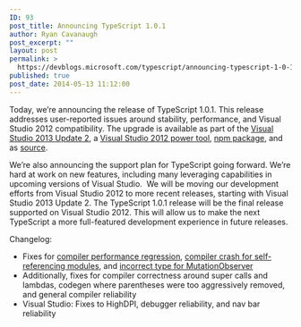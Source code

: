 ```yaml
---
ID: 93
post_title: Announcing TypeScript 1.0.1
author: Ryan Cavanaugh
post_excerpt: ""
layout: post
permalink: >
  https://devblogs.microsoft.com/typescript/announcing-typescript-1-0-1/
published: true
post_date: 2014-05-13 11:12:00
---
```

Today, we’re announcing the release of TypeScript 1.0.1. This release addresses user-reported issues around stability, performance, and Visual Studio 2012 compatibility. The upgrade is available as part of the [Visual Studio 2013 Update 2][1], a [Visual Studio 2012 power tool][2], [npm package][3], and as [source][4].  
  
We’re also announcing the support plan for TypeScript going forward. We’re hard at work on new features, including many leveraging capabilities in upcoming versions of Visual Studio.  <span>We will be moving our development efforts from Visual Studio 2012 to more recent releases, starting with Visual Studio 2013 Update 2.</span> The TypeScript 1.0.1 release will be the final release supported on Visual Studio 2012. This will allow us to make the next TypeScript a more full-featured development experience in future releases.

Changelog:

*   Fixes for [compiler performance regression][5], [compiler crash for self-referencing modules][6], and [incorrect type for MutationObserver][7]
*   Additionally, fixes for compiler correctness around super calls and lambdas, codegen where parentheses were too aggressively removed, and general compiler reliability
*   Visual Studio: Fixes to HighDPI, debugger reliability, and nav bar reliability

 [1]: http://www.microsoft.com/en-us/download/details.aspx?id=42666
 [2]: http://visualstudiogallery.msdn.microsoft.com/ac357f1e-9847-46ac-a4cf-520325beaec1
 [3]: https://www.npmjs.org/package/typescript
 [4]: https://typescript.codeplex.com/releases/view/122175
 [5]: https://typescript.codeplex.com/workitem/2243
 [6]: https://typescript.codeplex.com/workitem/2336
 [7]: https://typescript.codeplex.com/workitem/1598